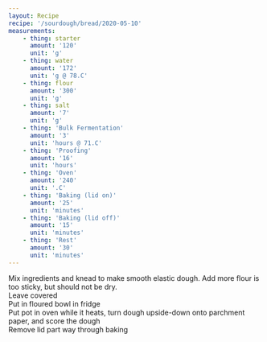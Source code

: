 ```yaml
---
layout: Recipe
recipe: '/sourdough/bread/2020-05-10'
measurements:
    - thing: starter
      amount: '120'
      unit: 'g'
    - thing: water
      amount: '172'
      unit: 'g @ 78.C'
    - thing: flour
      amount: '300'
      unit: 'g'
    - thing: salt
      amount: '7'
      unit: 'g'
    - thing: 'Bulk Fermentation'
      amount: '3'
      unit: 'hours @ 71.C'
    - thing: 'Proofing'
      amount: '16'
      unit: 'hours'
    - thing: 'Oven'
      amount: '240'
      unit: '.C'
    - thing: 'Baking (lid on)'
      amount: '25'
      unit: 'minutes'
    - thing: 'Baking (lid off)'
      amount: '15'
      unit: 'minutes'
    - thing: 'Rest'
      amount: '30'
      unit: 'minutes'
---
```

Mix ingredients and knead to make smooth elastic dough. Add more flour is too sticky, but should not be dry.
<br/>
Leave covered
<br/>
Put in floured bowl in fridge
<br/>
Put pot in oven while it heats, turn dough upside-down onto parchment paper, and score the dough
<br/>
Remove lid part way through baking
<!--stackedit_data:
eyJoaXN0b3J5IjpbMTgzMzM2MjE4NSwtNTQ4ODI3NzMyXX0=
-->